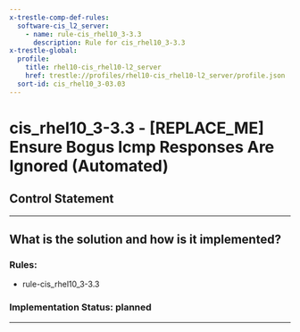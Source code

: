 ```yaml
---
x-trestle-comp-def-rules:
  software-cis_l2_server:
    - name: rule-cis_rhel10_3-3.3
      description: Rule for cis_rhel10_3-3.3
x-trestle-global:
  profile:
    title: rhel10-cis_rhel10-l2_server
    href: trestle://profiles/rhel10-cis_rhel10-l2_server/profile.json
  sort-id: cis_rhel10_3-03.03
---
```


# cis_rhel10_3-3.3 - \[REPLACE_ME\] Ensure Bogus Icmp Responses Are Ignored (Automated)

## Control Statement

______________________________________________________________________

## What is the solution and how is it implemented?

<!-- For implementation status enter one of: implemented, partial, planned, alternative, not-applicable -->

<!-- Note that the list of rules under ### Rules: is read-only and changes will not be captured after assembly to JSON -->

<!-- Add control implementation description here for control: cis_rhel10_3-3.3 -->

### Rules:

  - rule-cis_rhel10_3-3.3

### Implementation Status: planned

______________________________________________________________________
